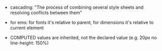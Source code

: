 
- cascading: "The process of combining several style sheets and resolving conflicts between them"

- for ems: for fonts it's relative to parent, for dimensions it's relative to current element

- COMPUTED values are inherited, not the declared value (e.g. 20px no line-height: 150%) 